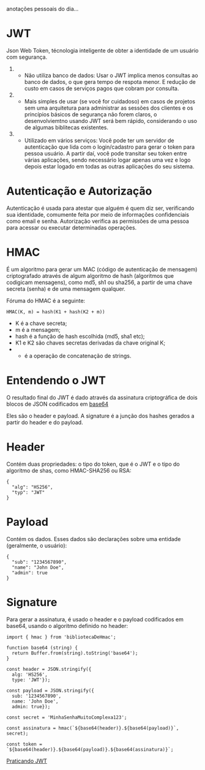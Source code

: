 anotações pessoais do dia...

# JWT

Json Web Token, técnologia inteligente de obter a identidade de um usuário com segurança.

1. - Não utiliza banco de dados: Usar o JWT implica menos consultas ao banco de dados, o que gera tempo de respota menor. E redução de custo em casos de serviços pagos que cobram por consulta.
2. - Mais simples de usar (se você for cuidadoso) em casos de projetos sem uma arquitetura para administrar as sessões dos clientes e os princípios básicos de segurança não forem claros, o desenvolviemtno usando JWT será bem rápido, considerando o uso de algumas biblitecas existentes.
3. - Utilizado em vários serviços: Você pode ter um servidor de autenticação que lida com o login/cadastro para gerar o token para pessoa usuário. A partir daí, você pode transitar seu token entre várias aplicações, sendo necessário logar apenas uma vez e logo depois estar logado em todas as outras aplicações do seu sistema.

# Autenticação e Autorização

Autenticação é usada para atestar que alguém é quem diz ser, verificando sua identidade, comumente feita por meio de informações confidenciais como email e senha.
Autorização verifica as permissões de uma pessoa para acessar ou executar determinadas operações.

# HMAC

É um algoritmo para gerar um MAC (código de autenticação de mensagem) criptografado através de algum algoritmo de hash (algoritmos que codigicam mensagens), como md5, sh1 ou sha256, a partir de uma chave secreta (senha) e de uma mensagem qualquer.

Fóruma do HMAC é a seguinte:
```
HMAC(K, m) = hash(K1 + hash(K2 + m))
```

- K é a chave secreta;
- m é a mensagem;
- hash é a função de hash escolhida (md5, sha1 etc);
- K1 e K2 são chaves secretas derivadas da chave original K;
- + é a operação de concatenação de strings.

# Entendendo o JWT

O resultado final do JWT é dado através da assinatura criptográfica de dois blocos de JSON codificados em [base64](https://pt.wikipedia.org/wiki/Base64) 

Eles são o header e payload. A signature é a junção dos hashes gerados a partir do header e do payload.

# Header

Contém duas propriedades: o tipo do token, que é o JWT e o tipo do algoritmo de shas, como HMAC-SHA256 ou RSA:
```
{
  "alg": "HS256",
  "typ": "JWT"
}
```

# Payload

Contém os dados. Esses dados são declarações sobre uma entidade (geralmente, o usuário):
```
{
  "sub": "1234567890",
  "name": "John Doe",
  "admin": true
}
```

# Signature

Para gerar a assinatura, é usado o header e o payload codificados em base64, usando o algoritmo definido no header:
```
import { hmac } from 'bibliotecaDeHmac';

function base64 (string) {
  return Buffer.from(string).toString('base64');
}

const header = JSON.stringify({
  alg: 'HS256',
  type: 'JWT'});

const payload = JSON.stringify({
  sub: '1234567890',
  name: 'John Doe',
  admin: true});

const secret = 'MinhaSenhaMuitoComplexa123';

const assinatura = hmac(`${base64(header)}.${base64(payload)}`, secret);

const token = `${base64(header)}.${base64(payload)}.${base64(assinatura)}`;
```

[Praticando JWT](https://github.com/davidrogger/nodejs-jwt-base-project)

